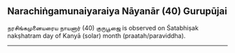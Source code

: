 ## Narachiṅgamunaiyaraiya Nāyanār (40) Gurupūjai
நரசிங்கமுனையரைய நாயனார் (40) குருபூஜை is observed on Śatabhiṣak nakṣhatram day of Kanyā (solar) month (praatah/paraviddha).



---
